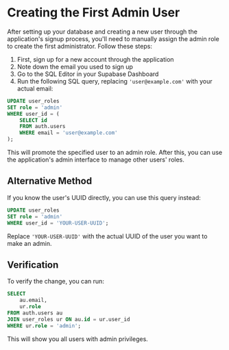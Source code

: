 
# Creating the First Admin User

After setting up your database and creating a new user through the application's signup process, you'll need to manually assign the admin role to create the first administrator. Follow these steps:

1. First, sign up for a new account through the application
2. Note down the email you used to sign up
3. Go to the SQL Editor in your Supabase Dashboard
4. Run the following SQL query, replacing `'user@example.com'` with your actual email:

```sql
UPDATE user_roles 
SET role = 'admin' 
WHERE user_id = (
    SELECT id 
    FROM auth.users 
    WHERE email = 'user@example.com'
);
```

This will promote the specified user to an admin role. After this, you can use the application's admin interface to manage other users' roles.

## Alternative Method

If you know the user's UUID directly, you can use this query instead:

```sql
UPDATE user_roles 
SET role = 'admin' 
WHERE user_id = 'YOUR-USER-UUID';
```

Replace `'YOUR-USER-UUID'` with the actual UUID of the user you want to make an admin.

## Verification

To verify the change, you can run:

```sql
SELECT 
    au.email,
    ur.role
FROM auth.users au
JOIN user_roles ur ON au.id = ur.user_id
WHERE ur.role = 'admin';
```

This will show you all users with admin privileges.
